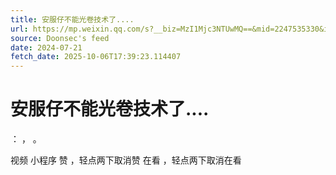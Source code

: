 ```yaml
---
title: 安服仔不能光卷技术了....
url: https://mp.weixin.qq.com/s?__biz=MzI1Mjc3NTUwMQ==&mid=2247535330&idx=1&sn=614db388f23cb83c6422013a6599a727
source: Doonsec's feed
date: 2024-07-21
fetch_date: 2025-10-06T17:39:23.114407
---
```


# 安服仔不能光卷技术了....

：
，
。

视频
小程序
赞
，轻点两下取消赞
在看
，轻点两下取消在看
